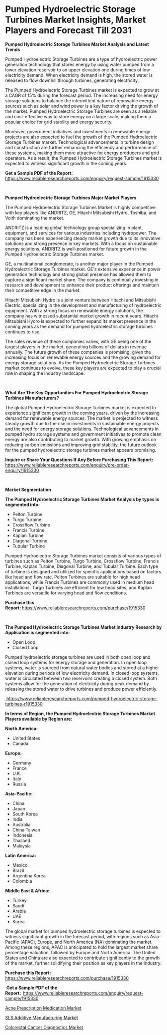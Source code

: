 <p><h1>Pumped Hydroelectric Storage Turbines Market Insights, Market Players and Forecast Till 2031</h1></p><p><strong>Pumped Hydroelectric Storage Turbines Market Analysis and Latest Trends</strong></p>
<p><p>Pumped Hydroelectric Storage Turbines are a type of hydroelectric power generation technology that stores energy by using water pumped from a lower elevation reservoir to an upper elevation one during times of low electricity demand. When electricity demand is high, the stored water is released to flow downhill through turbines, generating electricity.</p><p>The Pumped Hydroelectric Storage Turbines market is expected to grow at a CAGR of 15% during the forecast period. The increasing need for energy storage solutions to balance the intermittent nature of renewable energy sources such as solar and wind power is a key factor driving the growth of the market. Pumped Hydroelectric Storage Turbines are seen as a reliable and cost-effective way to store energy on a large scale, making them a popular choice for grid stability and energy security.</p><p>Moreover, government initiatives and investments in renewable energy projects are also expected to fuel the growth of the Pumped Hydroelectric Storage Turbines market. Technological advancements in turbine design and construction are further enhancing the efficiency and performance of these systems, making them more attractive for energy producers and grid operators. As a result, the Pumped Hydroelectric Storage Turbines market is expected to witness significant growth in the coming years.</p></p>
<p><strong>Get a Sample PDF of the Report:&nbsp;</strong> <a href="https://www.reliableresearchreports.com/enquiry/request-sample/1915330">https://www.reliableresearchreports.com/enquiry/request-sample/1915330</a></p>
<p>&nbsp;</p>
<p><strong>Pumped Hydroelectric Storage Turbines Major Market Players</strong></p>
<p><p>The Pumped Hydroelectric Storage Turbines Market is highly competitive with key players like ANDRITZ, GE, Hitachi Mitsubishi Hydro, Toshiba, and Voith dominating the market. </p><p>ANDRITZ is a leading global technology group specializing in plant, equipment, and services for various industries including hydropower. The company has been experiencing steady market growth due to its innovative solutions and strong presence in key markets. With a focus on sustainable energy solutions, ANDRITZ is well-positioned for future growth in the Pumped Hydroelectric Storage Turbines market.</p><p>GE, a multinational conglomerate, is another major player in the Pumped Hydroelectric Storage Turbines market. GE's extensive experience in power generation technology and strong global presence has allowed them to capture a significant market share. The company is continually investing in research and development to enhance their product offerings and maintain their competitive edge in the market.</p><p>Hitachi Mitsubishi Hydro is a joint venture between Hitachi and Mitsubishi Electric, specializing in the development and manufacturing of hydroelectric equipment. With a strong focus on renewable energy solutions, the company has witnessed substantial market growth in recent years. Hitachi Mitsubishi Hydro is expected to further expand its market presence in the coming years as the demand for pumped hydroelectric storage turbines continues to rise.</p><p>The sales revenue of these companies varies, with GE being one of the largest players in the market, generating billions of dollars in revenue annually. The future growth of these companies is promising, given the increasing focus on renewable energy sources and the growing demand for energy storage solutions. As the Pumped Hydroelectric Storage Turbines market continues to evolve, these key players are expected to play a crucial role in shaping the industry landscape.</p></p>
<p>&nbsp;</p>
<p><strong>What Are The Key Opportunities For Pumped Hydroelectric Storage Turbines Manufacturers?</strong></p>
<p><p>The global Pumped Hydroelectric Storage Turbines market is expected to experience significant growth in the coming years, driven by the increasing demand for renewable energy sources. The market is projected to witness steady growth due to the rise in investments in sustainable energy projects and the need for energy storage solutions. Technological advancements in pumped hydro storage systems and government initiatives to promote clean energy are also contributing to market growth. With growing emphasis on reducing carbon emissions and improving grid stability, the future outlook for the pumped hydroelectric storage turbines market appears promising.</p></p>
<p><strong>Inquire or Share Your Questions If Any Before Purchasing This Report:</strong> <a href="https://www.reliableresearchreports.com/enquiry/pre-order-enquiry/1915330">https://www.reliableresearchreports.com/enquiry/pre-order-enquiry/1915330</a></p>
<p>&nbsp;</p>
<p><strong>Market Segmentation</strong></p>
<p><strong>The Pumped Hydroelectric Storage Turbines Market Analysis by types is segmented into:</strong></p>
<p><ul><li>Pelton Turbine</li><li>Turgo Turbine</li><li>Crossflow Turbine</li><li>Francis Turbine</li><li>Kaplan Turbine</li><li>Diagonal Turbine</li><li>Tubular Turbine</li></ul></p>
<p><p>Pumped Hydroelectric Storage Turbines market consists of various types of turbines such as Pelton Turbine, Turgo Turbine, Crossflow Turbine, Francis Turbine, Kaplan Turbine, Diagonal Turbine, and Tubular Turbine. Each type of turbine is designed and utilized for specific applications based on factors like head and flow rate. Pelton Turbines are suitable for high head applications, while Francis Turbines are commonly used in medium head installations. Turgo Turbines are efficient for low head sites, and Kaplan Turbines are versatile for varying head and flow conditions.</p></p>
<p><strong>Purchase this Report:&nbsp;</strong><a href="https://www.reliableresearchreports.com/purchase/1915330">https://www.reliableresearchreports.com/purchase/1915330</a></p>
<p>&nbsp;</p>
<p><strong>The Pumped Hydroelectric Storage Turbines Market Industry Research by Application is segmented into:</strong></p>
<p><ul><li>Open Loop</li><li>Closed Loop</li></ul></p>
<p><p>Pumped hydroelectric storage turbines are used in both open loop and closed loop systems for energy storage and generation. In open loop systems, water is sourced from natural water bodies and stored at a higher elevation during periods of low electricity demand. In closed loop systems, water is circulated between two reservoirs creating a closed system. Both systems allow for the generation of electricity during peak demand by releasing the stored water to drive turbines and produce power efficiently.</p></p>
<p><a href="https://www.reliableresearchreports.com/pumped-hydroelectric-storage-turbines-r1915330">&nbsp;https://www.reliableresearchreports.com/pumped-hydroelectric-storage-turbines-r1915330</a></p>
<p><strong>In terms of Region, the Pumped Hydroelectric Storage Turbines Market Players available by Region are:</strong></p>
<p>
    <p> <strong> North America: </strong>
        <ul>
            <li>United States</li>
            <li>Canada</li>
        </ul>
        </p> 
    <p> <strong> Europe: </strong>
        <ul>
            <li>Germany</li>
            <li>France</li>
            <li>U.K.</li>
            <li>Italy</li>
            <li>Russia</li>
        </ul>
        </p> 
    <p> <strong> Asia-Pacific: </strong>
        <ul>
            <li>China</li>
            <li>Japan</li>
            <li>South Korea</li>
            <li>India</li>
            <li>Australia</li>
            <li>China Taiwan</li>
            <li>Indonesia</li>
            <li>Thailand</li>
            <li>Malaysia</li>
        </ul>
        </p> 
    <p> <strong> Latin America: </strong>
        <ul>
            <li>Mexico</li>
            <li>Brazil</li>
            <li>Argentina Korea</li>
            <li>Colombia</li>
        </ul>
        </p> 
    <p> <strong> Middle East & Africa: </strong>
        <ul>
            <li>Turkey</li>
            <li>Saudi</li>
            <li>Arabia</li>
            <li>UAE</li>
            <li>Korea</li>
        </ul>
    </p>
    </p>
<p><p>The global market for pumped hydroelectric storage turbines is expected to witness significant growth in the forecast period, with regions such as Asia-Pacific (APAC), Europe, and North America (NA) dominating the market. Among these regions, APAC is anticipated to hold the largest market share percentage valuation, followed by Europe and North America. The United States and China are also expected to contribute significantly to the growth of the market, further solidifying their position as key players in the industry.</p></p>
<p><strong>Purchase this Report: </strong><a href="https://www.reliableresearchreports.com/purchase/1915330">https://www.reliableresearchreports.com/purchase/1915330</a></p>
<p>&nbsp;<strong>Get a Sample PDF of the Report:&nbsp;&nbsp;</strong><a href="https://www.reliableresearchreports.com/enquiry/request-sample/1915330">https://www.reliableresearchreports.com/enquiry/request-sample/1915330</a></p>
<p><strong></strong></p>
<p><p><a href="https://www.linkedin.com/pulse/future-trends-global-acne-prescription-medication-market-insights-qi1zf">Acne Prescription Medication Market</a></p><p><a href="https://www.linkedin.com/pulse/sls-additive-manufacturing-market-forecasts-trends-impact-analysis-2dzmf">SLS Additive Manufacturing Market</a></p><p><a href="https://www.linkedin.com/pulse/colorectal-cancer-diagnostics-market-global-regional-analysis-gfuhf">Colorectal Cancer Diagnostics Market</a></p></p>
